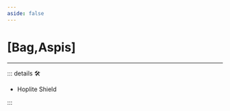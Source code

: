 ```yaml
---
aside: false
---
```

# <py>[<labor>Bag</labor>,<motor>Aspis</motor>]</py>

---

<!-- =================================================== -->
<!-- =================================================== -->
<!-- =================================================== -->
<!-- =================================================== -->
<!-- =================================================== -->
::: details 🛠

- Hoplite Shield

:::
